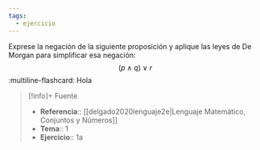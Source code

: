```yaml
---
tags:
  - ejercicio
---
```

Exprese la negación de la siguiente proposición y aplique las leyes de De Morgan para simplificar esa negación:
$$(p \land q) \lor r$$
:multiline-flashcard:
Hola

>[!info]+ Fuente
>- **Referencia**:: [[delgado2020lenguaje2e|Lenguaje Matemático, Conjuntos y Números]]
>- **Tema**:: 1
>- **Ejercicio**:: 1a

